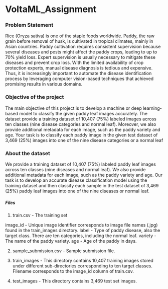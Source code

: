 # VoltaML_Assignment

### Problem Statement
Rice (Oryza sativa) is one of the staple foods worldwide. Paddy, the raw grain before removal of husk, is cultivated in tropical climates, mainly in Asian countries. Paddy cultivation requires consistent supervision because several diseases and pests might affect the paddy crops, leading to up to 70% yield loss. Expert supervision is usually necessary to mitigate these diseases and prevent crop loss. With the limited availability of crop protection experts, manual disease diagnosis is tedious and expensive. Thus, it is increasingly important to automate the disease identification process by leveraging computer vision-based techniques that achieved promising results in various domains.

### Objective of the project
The main objective of this project is to develop a machine or deep learning-based model to classify the given paddy leaf images accurately. The dataset provide a training dataset of 10,407 (75%) labeled images across ten classes (nine disease categories and normal leaf). Moreover, we also provide additional metadata for each image, such as the paddy variety and age. Your task is to classify each paddy image in the given test dataset of 3,469 (25%) images into one of the nine disease categories or a normal leaf

### About the dataset
We provide a training dataset of 10,407 (75%) labeled paddy leaf images across ten classes (nine diseases and normal leaf). We also provide additional metadata for each image, such as the paddy variety and age. Our task is to develop an accurate disease classification model using the training dataset and then classify each sample in the test dataset of 3,469 (25%) paddy leaf images into one of the nine diseases or normal leaf.

##### Files

1. train.csv - The training set

image_id - Unique image identifier corresponds to image file names (.jpg) found in the train_images directory.
label - Type of paddy disease, also the target class. There are ten categories, including the normal leaf.
variety - The name of the paddy variety.
age - Age of the paddy in days.

2. sample_submission.csv - Sample submission file.

3. train_images - This directory contains 10,407 training images stored under different sub-directories corresponding to ten target classes. Filename corresponds to the image_id column of train.csv.

4. test_images - This directory contains 3,469 test set images.
